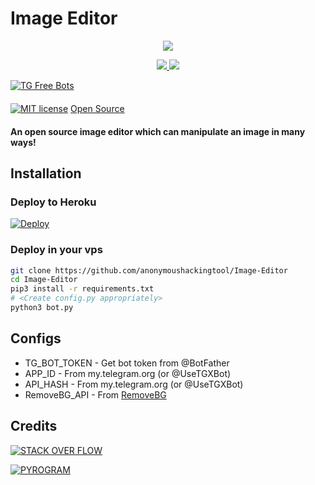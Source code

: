# Image Editor

<p align="center">
  <a href="https://www.python.org">
    <img src="http://ForTheBadge.com/images/badges/made-with-python.svg">

  </a>
</p>
<p align="center">
  <a href="https://github.com/anonymoushackingtool/Image-Editor/stargazers">
    <img src="https://img.shields.io/github/stars/anonymoushackingtool/Image-Editor?style=social">

  </a>
  
  <a href="https://github.com/TroJanzHEX/Image-Editor/fork">
    <img src="https://img.shields.io/github/forks/anonymoushackingtool/Image-Editor?label=Fork&style=social">

  </a>  
</p>

[![TG Free Bots](https://img.shields.io/badge/TG_Free_Bots-Join%20Our%20Channel-ff69b4?style=for-the-badge&logo=telegram)](https://telegram.dog/TG_Free_Bots)  
ㅤㅤㅤㅤㅤㅤㅤ  
[![MIT license](https://img.shields.io/badge/License-MIT-00FA9A?style=flat&logo=mitlicense)](https://github.com/TroJanzHEX/Image-Editor/blob/main/COPYING)  [Open Source](https://github.com/anonymoushackingtool/Image-Editor)





#### An open source image editor which can manipulate an image in many ways!

## Installation

### Deploy to Heroku
[![Deploy](https://www.herokucdn.com/deploy/button.svg)](https://heroku.com/deploy?template=https://github.com/anonymoushackingtool/Image-Editor)

### Deploy in your vps
```sh
git clone https://github.com/anonymoushackingtool/Image-Editor
cd Image-Editor
pip3 install -r requirements.txt
# <Create config.py appropriately>
python3 bot.py
```

## Configs

* TG_BOT_TOKEN  - Get bot token from @BotFather
* APP_ID        - From my.telegram.org (or @UseTGXBot)
* API_HASH      - From my.telegram.org (or @UseTGXBot)
* RemoveBG_API  - From [RemoveBG](https://www.remove.bg/b/background-removal-api)

## Credits

[![STACK OVER FLOW](https://img.shields.io/badge/Stack_Overflow-FE7A16?style=for-the-badge&logo=stack-overflow&logoColor=pink)](https://stackoverflow.com/)

[![PYROGRAM](https://img.shields.io/badge/Pyrogram%20-%23F37626.svg?&style=for-the-badge&logo=telegram&logoColor=pink)](https://github.com/pyrogram/pyrogram)
